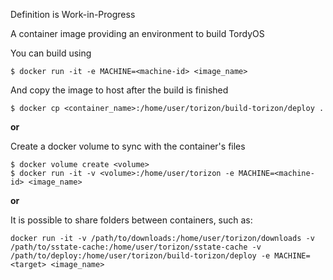 Definition is Work-in-Progress

A container image providing an environment to build TordyOS

You can build using 
```
$ docker run -it -e MACHINE=<machine-id> <image_name>
```
And copy the image to host after the build is finished
```
$ docker cp <container_name>:/home/user/torizon/build-torizon/deploy .
```

**or**

Create a docker volume to sync with the container's files
```
$ docker volume create <volume>
$ docker run -it -v <volume>:/home/user/torizon -e MACHINE=<machine-id> <image_name>
```

**or**

It is possible to share folders between containers, such as:
```
docker run -it -v /path/to/downloads:/home/user/torizon/downloads -v /path/to/sstate-cache:/home/user/torizon/sstate-cache -v /path/to/deploy:/home/user/torizon/build-torizon/deploy -e MACHINE=<target> <image_name>
```